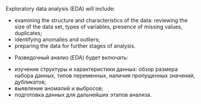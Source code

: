 Exploratory data analysis (EDA) will include:

- examining the structure and characteristics of the data: reviewing the size of the data set, types of variables, presence of missing values, duplicates;
- identifying anomalies and outliers;
- preparing the data for further stages of analysis.


* Разведочный анализ (EDA) будет включать:

- изучение структуры и характеристики данных: обзор размера набора данных, типов переменных, наличия пропущенных значений, дубликатов;
- выявление аномалий и выбросов;
- подготовка данных для дальнейших этапов анализа.
